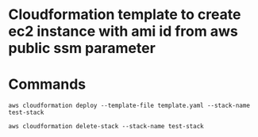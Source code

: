 # Cloudformation template to create ec2 instance with ami id from aws public ssm parameter

# Commands
```
aws cloudformation deploy --template-file template.yaml --stack-name test-stack

aws cloudformation delete-stack --stack-name test-stack
```